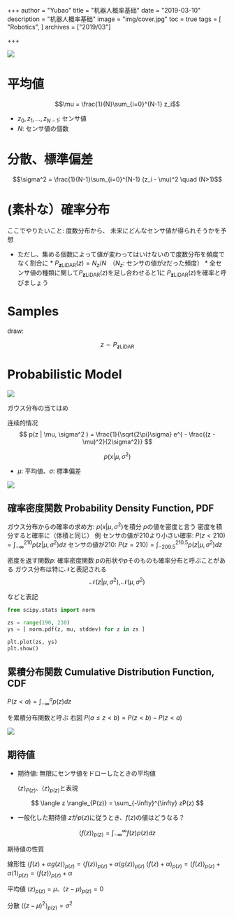 +++
author = "Yubao"
title = "机器人概率基础"
date = "2019-03-10"
description = "机器人概率基础"
image = "img/cover.jpg"
toc = true
tags = [
    "Robotics",
]
archives = ["2019/03"]

+++



![](https://github.com/ryuichiueda/LNPR_SLIDES/raw/39cbbb13e890b9dd0eecb09b5d4ec28f25aff61c/figs/sensor_experiment.jpg)



# 平均値

 $$\mu = \frac{1}{N}\sum_{i=0}^{N-1} z_i$$

- $z_0, z_1, \dots, z_{N-1}$: センサ値
- $N$: センサ値の個数

# 分散、標準偏差



$$\sigma^2 = \frac{1}{N-1}\sum_{i=0}^{N-1} (z_i - \mu)^2 \quad (N>1)$$

# (素朴な）確率分布

ここでやりたいこと: 度数分布から、
未来にどんなセンサ値が得られそうかを予想

* ただし、集める個数によって値が変わってはいけないので度数分布を頻度でなく割合に * $P_{\textbf{z}\text{LiDAR}}(z) = N_z / N$　（$N_z$: センサの値が$z$だった頻度） * 全センサ値の種類に関して$P_{\textbf{z}\text{LiDAR}}(z)$を足し合わせると1に
  $P_{\textbf{z}\text{LiDAR}}(z)$を確率と呼びましょう

# Samples

draw:


$$
z \sim P_{\textbf{z}\text{LiDAR}}
$$

# Probabilistic Model

![](https://github.com/ryuichiueda/LNPR_SLIDES/raw/39cbbb13e890b9dd0eecb09b5d4ec28f25aff61c/figs/sensor_200_histgram.png)

ガウス分布の当てはめ

连续的情况
$$
p(z | \mu, \sigma^2 ) = \frac{1}{\sqrt{2\pi}\sigma} e^{ - \frac{(z - \mu)^2}{2\sigma^2}}
$$

$$
p(x | \mu, \sigma^2 )
$$
- $\mu$: 平均値、$\sigma$: 標準偏差


![](https://github.com/ryuichiueda/LNPR_SLIDES/raw/39cbbb13e890b9dd0eecb09b5d4ec28f25aff61c/figs/gauss_200.png)

## 確率密度関数 Probability Density Function, PDF
ガウス分布からの確率の求め方: $p(x | \mu, \sigma^2 )$を積分
$p$の値を密度と言う
密度を積分すると確率に（体積と同じ）
例
センサの値が$210$より小さい確率: $P(z < 210) = \int_{-\infty}^{210} p(z | \mu, \sigma^2 ) dz$
センサの値が$210$: $P(z = 210) = \int_{-209.5}^{210.5} p(z | \mu, \sigma^2 ) dz$

密度を返す関数$p$: 確率密度関数
$p$の形状や$p$そのものも確率分布と呼ぶことがある
ガウス分布は特に$\mathcal{N}$と表記される
$$
\mathcal{N}(z | \mu, \sigma^2 ), \mathcal{N}(\mu, \sigma^2)
$$

などと表記



```python
from scipy.stats import norm

zs = range(190, 230)
ys = [ norm.pdf(z, mu, stddev) for z in zs ]

plt.plot(zs, ys)
plt.show()
```



## 累積分布関数 Cumulative Distribution Function, CDF


$P(z < a) = \int_{-\infty}^a p(z) dz$

を累積分布関数と呼ぶ
右図
$P(a \le z < b) = P(z < b) - P(z < a)$

![](https://github.com/ryuichiueda/LNPR_SLIDES/raw/39cbbb13e890b9dd0eecb09b5d4ec28f25aff61c/figs/cdf.png)



## 期待値



- 期待値: 無限にセンサ値をドローしたときの平均値

  $\langle z \rangle_{P(z)}$、$\langle z \rangle_{p(z)}$と表現

$$
\langle z \rangle_{P(z)} = \sum_{-\infty}^{\infty} zP(z)
$$

- 一般化した期待値
$z$が$p(z)$に従うとき、$f(z)$の値はどうなる？

$$
\langle f(z) \rangle_{p(z)} = \int_{-\infty}^{\infty} f(z)p(z) dz
$$

期待値の性質

線形性
$\big\langle f(z) + \alpha g(z) \big\rangle_{p(z)} = \big\langle f(z) \big\rangle_{p(z)} + \alpha \big\langle g(z) \big\rangle_{p(z)}$
$\big\langle f(z) + \alpha \big\rangle_{p(z)} = \big\langle f(z) \big\rangle_{p(z)} + \alpha \big\langle 1 \big\rangle_{p(z)} = \big\langle f(z) \big\rangle_{p(z)} + \alpha$

平均値
$\langle z \rangle_{p(z)} = \mu$、$\langle z - \mu \rangle_{p(z)} = 0$

分散
$\langle (z - \mu)^2 \rangle_{p(z)} = \sigma^2$
　
